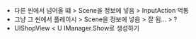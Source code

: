 - 다른 씬에서 넘어올 떄 > Scene을 정보에 넣음 > InputAction 먹통
- 그냥 그 씬에서 플레이시 > Scene을 정보에 넣음 > 잘 됨... > ?
- UIShopView < U IManager.Show로 생성하기